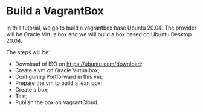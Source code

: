 # Build a VagrantBox

In this tutorial, we go to build a vagrantbox base Ubuntu 20.04. The provider will be Oracle Virtualbox and we will build a box based on Ubuntu Desktop 20.04.

The steps will be:
- Download of ISO on https://ubuntu.com/download;
- Create a vm on Oracle Virtualbox;
- Configuring Portforward in this vm;
- Prepare the vm to build a lean box;
- Create a box;
- Test;
- Publish the box on VagrantCloud.

